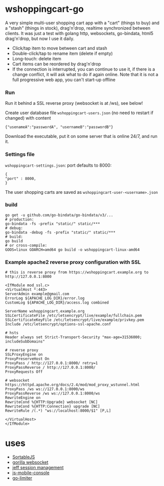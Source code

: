 # wshoppingcart-go

A very simple multi-user shopping cart app with a "cart" (things to buy) and a "stash" (things in stock), drag'n'drop, realtime synchronized between clients.
It was just a test with golang http, websockets, go-bindata, html5 drag'n'drop, but now I use it daily.

* Click/tap item to move between cart and stash
* Double-click/tap to rename item (delete if empty)
* Long-touch: delete item
* Cart items can be reordered by drag'n'drop
* If the connection is interrupted, you can continue to use it, if there is a change conflict, it will ask what to do if again online. Note that it is not a full progressive web app, you can't start-up offline

### Run

Run it behind a SSL reverse proxy (websocket is at /ws), see below! 

Create user database file `wshoppingcart-users.json` (no need to restart if changed) with content

```
{"usenameA":"passwordA", "usernameB":"passwordB"}
```

Download the executable, put it on some server that is online 24/7, and run it.


### Settings file 
`wshoppingcart-settings.json`: port defaults to 8000:
```
{
"port" : 8000,
}
```

The user shopping carts are saved as `wshoppingcart-user-<username>.json`


### build
```
go get -u github.com/go-bindata/go-bindata/v3/... 
# production:
go-bindata -fs -prefix "static/" static/***        
# debug:
go-bindata -debug -fs -prefix "static/" static/*** 
# build:
go build
# or cross-compile:
GOOS=linux GOARCH=amd64 go build -o wshoppingcart-linux-amd64 
```

### Example apache2 reverse proxy configuration with SSL
```
# this is reverse proxy from https://wshoppingcart.example.org to http://127.0.0.1:8000

<IfModule mod_ssl.c>
<VirtualHost *:443>
ServerAdmin example@gmail.com
ErrorLog ${APACHE_LOG_DIR}/error.log
CustomLog ${APACHE_LOG_DIR}/access.log combined

ServerName wshoppingcart.example.org
SSLCertificateFile /etc/letsencrypt/live/example/fullchain.pem
SSLCertificateKeyFile /etc/letsencrypt/live/example/privkey.pem
Include /etc/letsencrypt/options-ssl-apache.conf

# hsts
Header always set Strict-Transport-Security "max-age=31536000; includeSubDomains"

# reverse proxy
SSLProxyEngine on
ProxyPreserveHost On
ProxyPass / http://127.0.0.1:8000/ retry=1
ProxyPassReverse / http://127.0.0.1:8000/
ProxyRequests Off

# websocket https://httpd.apache.org/docs/2.4/mod/mod_proxy_wstunnel.html
ProxyPass /ws ws://127.0.0.1:8000/ws
ProxyPassReverse /ws ws://127.0.0.1:8000/ws
RewriteEngine on
RewriteCond %{HTTP:Upgrade} websocket [NC]
RewriteCond %{HTTP:Connection} upgrade [NC]
RewriteRule /(.*) "ws://localhost:8000/$1" [P,L]

</VirtualHost>
</IfModule>
```

# uses

* [SortableJS](https://github.com/SortableJS/Sortable)
* [gorilla websocket](github.com/gorilla/websocket)
* [jeff session management](https://github.com/abraithwaite/jeff)
* [js-mobile-console](http://b1narystudio.github.io/js-mobile-console/)
* [go-limiter](https://github.com/sethvargo/go-limiter)
